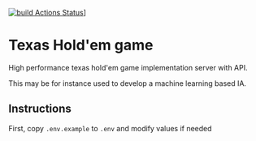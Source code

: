 [![build Actions Status](https://github.com/Barben360/texas-holdem-game/workflows/go/badge.svg)](https://github.com/Barben360/texas-holdem-game/actions)]

# Texas Hold'em game

High performance texas hold'em game implementation server with API.

This may be for instance used to develop a machine learning based IA.

## Instructions

First, copy `.env.example` to `.env` and modify values if needed
